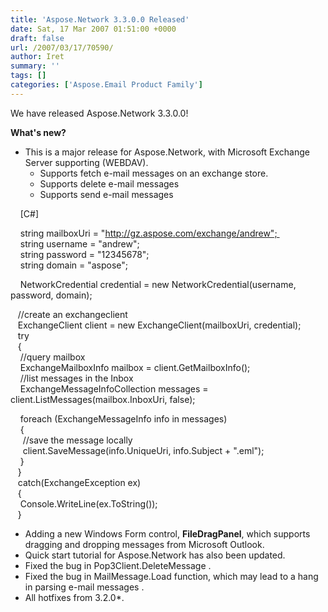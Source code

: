 ```yaml
---
title: 'Aspose.Network 3.3.0.0 Released'
date: Sat, 17 Mar 2007 01:51:00 +0000
draft: false
url: /2007/03/17/70590/
author: Iret
summary: ''
tags: []
categories: ['Aspose.Email Product Family']
---
```


We have released Aspose.Network 3.3.0.0!

**What's new?**

*   This is a major release for Aspose.Network, with Microsoft Exchange Server supporting (WEBDAV).
    *   Supports fetch e-mail messages on an exchange store.
    *   Supports delete e-mail messages
    *   Supports send e-mail messages

    \[C#\]

    string mailboxUri = "http://gz.aspose.com/exchange/andrew";   
    string username = "andrew";  
    string password = "12345678";  
    string domain = "aspose";

    NetworkCredential credential = new NetworkCredential(username, password, domain);

   //create an exchangeclient  
   ExchangeClient client = new ExchangeClient(mailboxUri, credential);  
   try  
   {  
    //query mailbox  
    ExchangeMailboxInfo mailbox = client.GetMailboxInfo();  
    //list messages in the Inbox  
    ExchangeMessageInfoCollection messages = client.ListMessages(mailbox.InboxUri, false);

    foreach (ExchangeMessageInfo info in messages)  
    {  
     //save the message locally  
     client.SaveMessage(info.UniqueUri, info.Subject + ".eml");  
    }  
   }  
   catch(ExchangeException ex)  
   {  
    Console.WriteLine(ex.ToString());  
   }

*   Adding a new Windows Form control, **FileDragPanel**, which supports dragging and dropping messages from Microsoft Outlook.
*   Quick start tutorial for Aspose.Network has also been updated.
*   Fixed the bug in Pop3Client.DeleteMessage .
*   Fixed the bug in MailMessage.Load function, which may lead to a hang in parsing e-mail messages .
*   All hotfixes from 3.2.0\*.








